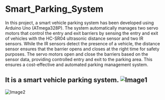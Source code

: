 # Smart_Parking_System
In this project, a smart vehicle parking system has been developed using Arduino Uno (ATmega328P). The system automatically manages two servo motors that control the entry and exit barriers by sensing the entry and exit of vehicles with the HC-SR04 ultrasonic distance sensor and two IR sensors. While the IR sensors detect the presence of a vehicle, the distance sensor ensures that the barrier opens and closes at the right time for safety purposes. The servo motors open and close the barriers based on the sensor data, providing controlled entry and exit to the parking area. This ensures a cost-effective and automated parking management system.

It is a smart vehicle parking system.
![Image1](https://github.com/user-attachments/assets/2c377c52-345a-42e6-b48d-ba3543da6eed)
------------------------------------------------------------------------------------------------------------------------------------
![Image2](https://github.com/user-attachments/assets/b570fbbf-ac2d-47ed-828d-2d9d5368a89d)

